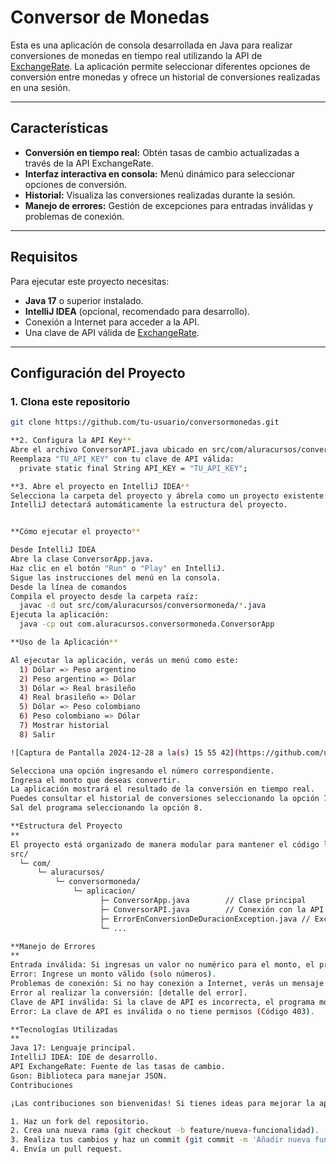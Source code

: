 # Conversor de Monedas

Esta es una aplicación de consola desarrollada en Java para realizar conversiones de monedas en tiempo real utilizando la API de [ExchangeRate](https://app.exchangerate-api.com/). La aplicación permite seleccionar diferentes opciones de conversión entre monedas y ofrece un historial de conversiones realizadas en una sesión.

---

## **Características**
- **Conversión en tiempo real:** Obtén tasas de cambio actualizadas a través de la API ExchangeRate.
- **Interfaz interactiva en consola:** Menú dinámico para seleccionar opciones de conversión.
- **Historial:** Visualiza las conversiones realizadas durante la sesión.
- **Manejo de errores:** Gestión de excepciones para entradas inválidas y problemas de conexión.

---

## **Requisitos**
Para ejecutar este proyecto necesitas:
- **Java 17** o superior instalado.
- **IntelliJ IDEA** (opcional, recomendado para desarrollo).
- Conexión a Internet para acceder a la API.
- Una clave de API válida de [ExchangeRate](https://app.exchangerate-api.com/).

---

## **Configuración del Proyecto**

### **1. Clona este repositorio**
```bash
git clone https://github.com/tu-usuario/conversormonedas.git

**2. Configura la API Key**
Abre el archivo ConversorAPI.java ubicado en src/com/aluracursos/conversormoneda/.
Reemplaza "TU_API_KEY" con tu clave de API válida:
  private static final String API_KEY = "TU_API_KEY";

**3. Abre el proyecto en IntelliJ IDEA**
Selecciona la carpeta del proyecto y ábrela como un proyecto existente.
IntelliJ detectará automáticamente la estructura del proyecto.


**Cómo ejecutar el proyecto**

Desde IntelliJ IDEA
Abre la clase ConversorApp.java.
Haz clic en el botón "Run" o "Play" en IntelliJ.
Sigue las instrucciones del menú en la consola.
Desde la línea de comandos
Compila el proyecto desde la carpeta raíz:
  javac -d out src/com/aluracursos/conversormoneda/*.java
Ejecuta la aplicación:
  java -cp out com.aluracursos.conversormoneda.ConversorApp

**Uso de la Aplicación**

Al ejecutar la aplicación, verás un menú como este:
  1) Dólar => Peso argentino
  2) Peso argentino => Dólar
  3) Dólar => Real brasileño
  4) Real brasileño => Dólar
  5) Dólar => Peso colombiano
  6) Peso colombiano => Dólar
  7) Mostrar historial
  8) Salir

![Captura de Pantalla 2024-12-28 a la(s) 15 55 42](https://github.com/user-attachments/assets/1efce619-2638-48d9-8373-7355c1ae609d)

Selecciona una opción ingresando el número correspondiente.
Ingresa el monto que deseas convertir.
La aplicación mostrará el resultado de la conversión en tiempo real.
Puedes consultar el historial de conversiones seleccionando la opción 7.
Sal del programa seleccionando la opción 8.

**Estructura del Proyecto
**
El proyecto está organizado de manera modular para mantener el código limpio y fácil de entender:
src/
  └─ com/
      └─ aluracursos/
          └─ conversormoneda/
              └─ aplicacion/
                    ├─ ConversorApp.java        // Clase principal
                    ├─ ConversorAPI.java        // Conexión con la API ExchangeRate
                    ├─ ErrorEnConversionDeDuracionException.java // Excepciones personalizadas
                    └─ ...

**Manejo de Errores
**
Entrada inválida: Si ingresas un valor no numérico para el monto, el programa mostrará un mensaje como:
Error: Ingrese un monto válido (solo números).
Problemas de conexión: Si no hay conexión a Internet, verás un mensaje como:
Error al realizar la conversión: [detalle del error].
Clave de API inválida: Si la clave de API es incorrecta, el programa mostrará:
Error: La clave de API es inválida o no tiene permisos (Código 403).

**Tecnologías Utilizadas
**
Java 17: Lenguaje principal.
IntelliJ IDEA: IDE de desarrollo.
API ExchangeRate: Fuente de las tasas de cambio.
Gson: Biblioteca para manejar JSON.
Contribuciones

¡Las contribuciones son bienvenidas! Si tienes ideas para mejorar la aplicación:

1. Haz un fork del repositorio.
2. Crea una nueva rama (git checkout -b feature/nueva-funcionalidad).
3. Realiza tus cambios y haz un commit (git commit -m 'Añadir nueva funcionalidad').
4. Envía un pull request.

